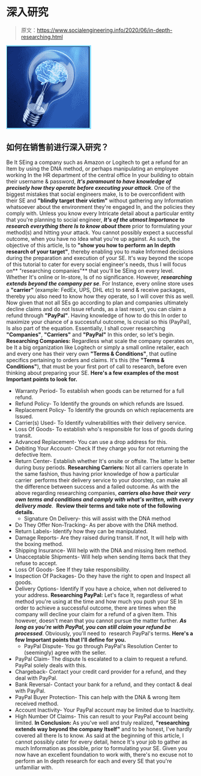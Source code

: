 # 深入研究

> 原文：<https://www.socialengineering.info/2020/06/in-depth-researching.html>

[![](img/01db3864877de426962e6a11fa21d991.png)](https://1.bp.blogspot.com/-GqVSDggBP_A/XtO4pzXQz_I/AAAAAAAAKH0/OG41EbR2m1UzwrRgeM9x0UkWlJW6yx_YACLcBGAsYHQ/s1600/Research.%2Bwww.socialengineering.info.png)

## 如何在销售前进行深入研究？

Be It SEing a company such as Amazon or Logitech to get a refund for an Item by using the DNA method, or perhaps manipulating an employee working In the HR department of the central office In your building to obtain their username & password, ***It's paramount to have knowledge of precisely how they operate before executing your attack***. One of the biggest mistakes that social engineers make, Is to be overconfident with their SE and **"blindly target their victim"** without gathering any Information whatsoever about the environment they're engaged In, and the policies they comply with.
  Unless you know every Intricate detail about a particular entity that you're planning to social engineer, ***It's of the utmost Importance to research everything there Is to know about them*** prior to formulating your method(s) and hitting your attack. You cannot possibly expect a successful outcome, when you have no Idea what you're up against. As such, the objective of this article, Is to **"show you how to perform an In depth research of your target"**, thereby enabling you to make Informed decisions during the preparation and execution of your SE.
  It's way beyond the scope of this tutorial to cater for every social engineer's needs, thus I will focus on** "researching companies"** that you'll be SEing on every level. Whether It's online or In-store, Is of no significance. However, ***researching extends beyond the company per se***. For Instance, every online store uses a **"carrier"** (example: FedEx, UPS, DHL etc) to send & receive packages, thereby you also need to know how they operate, so I will cover this as well.
  Now given that not all SEs go according to plan and companies ultimately decline claims and do not Issue refunds, as a last resort, you can claim a refund through **"PayPal"**. Having knowledge of how to do this In order to maximize your chance of a successful outcome, Is crucial so this (PayPal), Is also part of the equation. Essentially, I shall cover researching **"Companies"**, **"Carriers"** and **"PayPal"** In this order, so let's begin.
  **Researching Companies:**
  Regardless what scale the company operates on, be It a big organization like Logitech or simply a small online retailer, each and every one has their very own **"Terms & Conditions"**, that outline specifics pertaining to orders and claims. It's this (the **"Terms & Conditions"**), that must be your first port of call to research, before even thinking about preparing your SE.
  **Here's a few examples of the most Important points to look for.**
  * Warranty Period- To establish when goods can be returned for a full refund.
* Refund Policy- To Identify the grounds on which refunds are Issued.
* Replacement Policy- To Identify the grounds on which replacements are Issued.
* Carrier(s) Used- To Identify vulnerabilities with their delivery service.
* Loss Of Goods- To establish who's responsible for loss of goods during transit.
* Advanced Replacement- You can use a drop address for this.
* Debiting Your Account- Check If they charge you for not returning the defective Item.
* Return Center- Establish whether It's onsite or offsite. The latter Is better during busy periods.
  **Researching Carriers:**
  Not all carriers operate In the same fashion, thus having prior knowledge of how a particular carrier  performs their delivery service to your doorstep, can make all the difference between success and a failed outcome. As with the above regarding researching companies, ***carriers also have their very own terms and conditions and comply with what's written, with every delivery made***. 
  **Review their terms and take note of the following details.**
  * Signature On Delivery- this will assist with the DNA method
* Do They Offer Non-Tracking- As per above with the DNA method.
* Return Labels- Identify how they can be manipulated.
* Damage Reports- Are they raised during transit. If not, It will help with the boxing method.
* Shipping Insurance- Will help with the DNA and missing Item method.
* Unacceptable Shipments- Will help when sending Items back that they refuse to accept.
* Loss Of Goods- See If they take responsibility.
* Inspection Of Packages- Do they have the right to open and Inspect all goods.
* Delivery Options- Identify If you have a choice, when not delivered to your address.
  **Researching PayPal:**
  Let's face It, regardless of what method you're using at the time and how much you push your SE In order to achieve a successful outcome, there are times when the company will decline your claim for a refund of a given Item. This however, doesn't mean that you cannot pursue the matter further. ***As long as you're with PayPal, you can still claim your refund be processed***. Obviously, you'll need to  research PayPal's terms.
  **Here's a few Important points that I'll define for you.**
  * PayPal Dispute- You go through PayPal's Resolution Center to (seemingly) agree with the seller.
* PayPal Claim- The dispute Is escalated to a claim to request a refund. PayPal solely deals with this.
* Chargeback- Contact your credit card provider for a refund, and they deal with PayPal. 
* Bank Reversal- Contact your bank for a refund, and they contact & deal with PayPal.
* PayPal Buyer Protection- This can help with the DNA & wrong Item received method. 
* Account Inactivity- Your PayPal account may be limited due to Inactivity.
* High Number Of Claims- This can result to your PayPal account being limited.
  **In Conclusion:**
  As you've well and truly realized, **"researching extends way beyond the company Itself"** and to be honest, I've hardly covered all there Is to know. As said at the beginning of this article, I cannot possibly cater for every detail, hence It's your job to gather as much Information as possible, prior to formulating your SE. Given you now have an excellent foundation to work with, there's no excuse not to perform an In depth research for each and every SE that you're unfamiliar with.